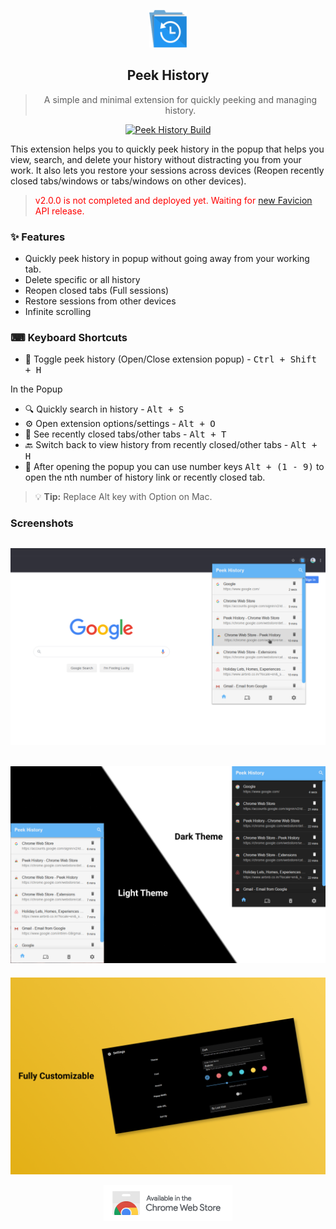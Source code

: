 <p align="center">
  <a href="https://chrome.google.com/webstore/detail/peek-history/gknodemjjckmkncijnedcpogffimkmbm">
    <img alt="Peek History" src="readme/icon.png" width="60" />
  </a>
</p>
<h2 align="center">
  Peek History
</h2>

> <p align="center">A simple and minimal extension for quickly peeking and managing history. </p>

<p align="center">
  <a href="https://github.com/abdulsamad/peek-history/actions"/>
   <img src="https://github.com/abdulsamad/peek-history/actions/workflows/build.yml/badge.svg" alt="Peek History Build">
  </a>
</h2>

This extension helps you to quickly peek history in the popup that helps you view, search, and delete your history without distracting you from your work. It also lets you restore your sessions across devices (Reopen recently closed tabs/windows or tabs/windows on other devices).


> <span style="color: red">v2.0.0 is not completed and deployed yet. Waiting for <a href="https://developer.chrome.com/docs/extensions/mv3/intro/mv3-overview/#:~:text=scripts%20at%20runtime.-,New%20favicon%20API%3A,-this%20new%20JavaScript">new Favicion</a> API release.</span>

### ✨ Features

- Quickly peek history in popup without going away from your working tab.
- Delete specific or all history
- Reopen closed tabs (Full sessions)
- Restore sessions from other devices
- Infinite scrolling

### ⌨ Keyboard Shortcuts

- 🔵 Toggle peek history (Open/Close extension popup) - <kbd>Ctrl + Shift + H</kbd>

In the Popup

- 🔍 Quickly search in history - <kbd>Alt + S</kbd>
- ⚙️ Open extension options/settings - <kbd>Alt + O</kbd>
- 📑 See recently closed tabs/other tabs - <kbd>Alt + T</kbd>
- 🔙 Switch back to view history from recently closed/other tabs - <kbd>Alt + H</kbd>
- 🔢 After opening the popup you can use number keys <kbd>Alt + (1 - 9)</kbd> to open the nth number of history link or recently closed tab.

> 💡 **Tip:** Replace Alt key with Option on Mac.

### Screenshots

## ![peek_history screenshot](readme/normal_screenshot.png 'normal screenshot')

## ![peek_history theme screenshot](readme/theme_screenshot.png 'themes')

![peek_history options screenshot](readme/options_screenshot.png 'options')
<br>

<p align="center" >
  <a href="https://chrome.google.com/webstore/detail/peek-history/gknodemjjckmkncijnedcpogffimkmbm">
  <img src="readme/chromewebstore.png" alt="ChromeWebStore logo" height="58" width="206">
  </a>
</p>
